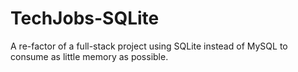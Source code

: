 # TechJobs-SQLite
A re-factor of a full-stack project using SQLite instead of MySQL to consume as little memory as possible.
